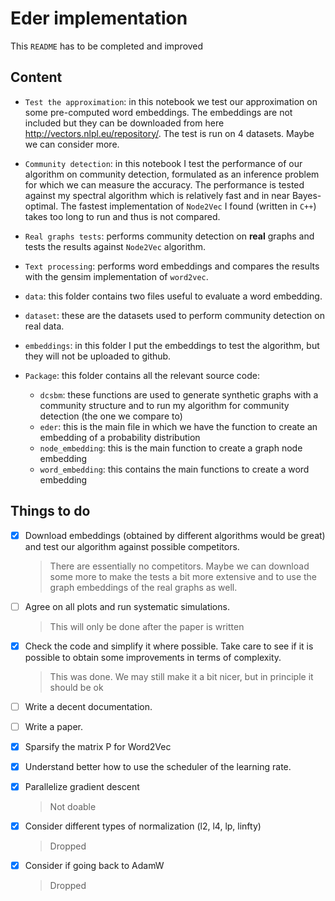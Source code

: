 # Eder implementation

This `README` has to be completed and improved


## Content

* `Test the approximation`: in this notebook we test our approximation on some pre-computed word embeddings. The embeddings are not included but they can be downloaded from here http://vectors.nlpl.eu/repository/. The test is run on 4 datasets. Maybe we can consider more.
* `Community detection`: in this notebook I test the performance of our algorithm on community detection, formulated as an inference problem for which we can measure the accuracy. The performance is tested against my spectral algorithm which is relatively fast and in near Bayes-optimal. The fastest implementation of `Node2Vec` I found (written in `C++`) takes too long to run and thus is not compared.
* `Real graphs tests`: performs community detection on **real** graphs and tests the results against `Node2Vec` algorithm. 
* `Text processing`: performs word embeddings and compares the results with the gensim implementation of `word2vec`.
* `data`: this folder contains two files useful to evaluate a word embedding.
* `dataset`: these are the datasets used to perform community detection on real data.
* `embeddings`: in this folder I put the embeddings to test the algorithm, but they will not be uploaded to github.
* `Package`: this folder contains all the relevant source code:

    * `dcsbm`: these functions are used to generate synthetic graphs with a community structure and to run my algorithm for community detection (the one we compare to)
    * `eder`: this is the main file in which we have the function to create an embedding of a probability distribution
    * `node_embedding`: this is the main function to create a graph node embedding
    * `word_embedding`: this contains the main functions to create a word embedding


## Things to do

- [x] Download embeddings (obtained by different algorithms would be great) and test our algorithm against possible competitors.
    > There are essentially no competitors. Maybe we can download some more to make the tests a bit more extensive and to use the graph embeddings of the real graphs as well.
- [ ] Agree on all plots and run systematic simulations.
   > This will only be done after the paper is written
- [x] Check the code and simplify it where possible. Take care to see if it is possible to obtain some improvements in terms of complexity.
   > This was done. We may still make it a bit nicer, but in principle it should be ok
- [ ] Write a decent documentation.
- [ ] Write a paper.
- [x] Sparsify the matrix P for Word2Vec
- [x] Understand better how to use the scheduler of the learning rate.
- [x] Parallelize gradient descent
   > Not doable
- [x] Consider different types of normalization (l2, l4, lp, linfty)
   > Dropped
- [x] Consider if going back to AdamW
   > Dropped

